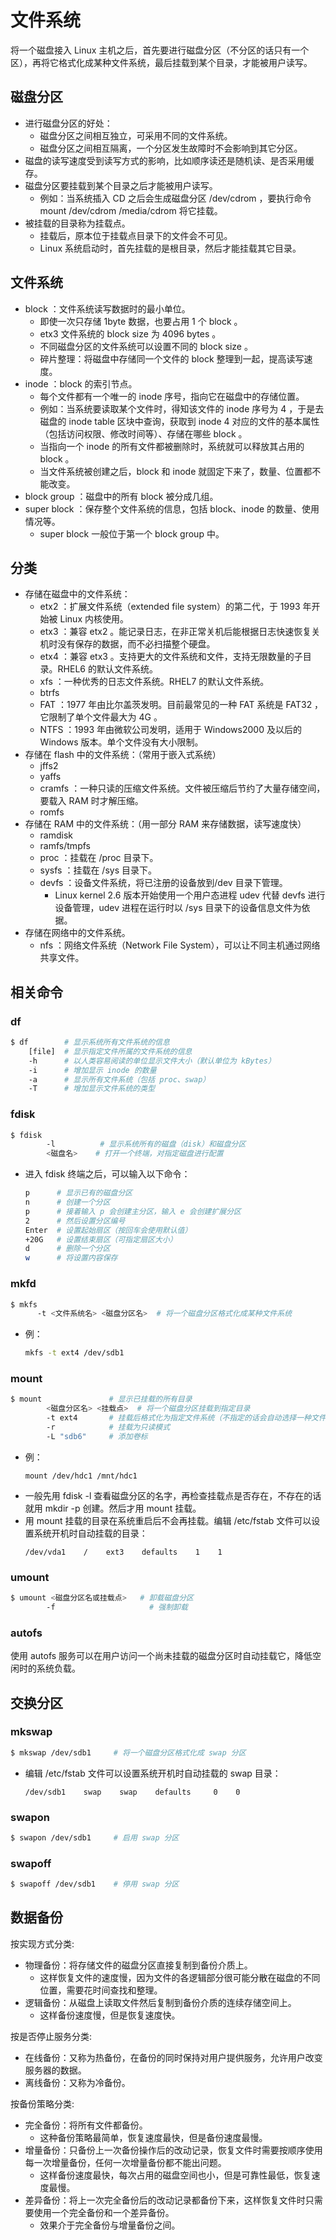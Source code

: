 # 文件系统

将一个磁盘接入 Linux 主机之后，首先要进行磁盘分区（不分区的话只有一个区），再将它格式化成某种文件系统，最后挂载到某个目录，才能被用户读写。

## 磁盘分区

- 进行磁盘分区的好处：
  - 磁盘分区之间相互独立，可采用不同的文件系统。
  - 磁盘分区之间相互隔离，一个分区发生故障时不会影响到其它分区。
- 磁盘的读写速度受到读写方式的影响，比如顺序读还是随机读、是否采用缓存。
- 磁盘分区要挂载到某个目录之后才能被用户读写。
  - 例如：当系统插入 CD 之后会生成磁盘分区 /dev/cdrom ，要执行命令 mount /dev/cdrom /media/cdrom 将它挂载。
- 被挂载的目录称为挂载点。
  - 挂载后，原本位于挂载点目录下的文件会不可见。
  - Linux 系统启动时，首先挂载的是根目录，然后才能挂载其它目录。

## 文件系统

- block ：文件系统读写数据时的最小单位。
  - 即使一次只存储 1byte 数据，也要占用 1 个 block 。
  - etx3 文件系统的 block size 为 4096 bytes 。
  - 不同磁盘分区的文件系统可以设置不同的 block size 。
  - 碎片整理：将磁盘中存储同一个文件的 block 整理到一起，提高读写速度。
- inode ：block 的索引节点。
  - 每个文件都有一个唯一的 inode 序号，指向它在磁盘中的存储位置。
  - 例如：当系统要读取某个文件时，得知该文件的 inode 序号为 4 ，于是去磁盘的 inode table 区块中查询，获取到 inode 4 对应的文件的基本属性（包括访问权限、修改时间等）、存储在哪些 block 。
  - 当指向一个 inode 的所有文件都被删除时，系统就可以释放其占用的 block 。
  - 当文件系统被创建之后，block 和 inode 就固定下来了，数量、位置都不能改变。
- block group ：磁盘中的所有 block 被分成几组。
- super block ：保存整个文件系统的信息，包括 block、inode 的数量、使用情况等。
  - super block 一般位于第一个 block group 中。

## 分类

- 存储在磁盘中的文件系统：
  - etx2 ：扩展文件系统（extended file system）的第二代，于 1993 年开始被 Linux 内核使用。
  - etx3 ：兼容 etx2 。能记录日志，在非正常关机后能根据日志快速恢复关机时没有保存的数据，而不必扫描整个硬盘。
  - etx4 ：兼容 etx3 。支持更大的文件系统和文件，支持无限数量的子目录。RHEL6 的默认文件系统。
  - xfs ：一种优秀的日志文件系统。RHEL7 的默认文件系统。
  - btrfs
  - FAT ：1977 年由比尔盖茨发明。目前最常见的一种 FAT 系统是 FAT32 ，它限制了单个文件最大为 4G 。
  - NTFS ：1993 年由微软公司发明，适用于 Windows2000 及以后的 Windows 版本。单个文件没有大小限制。
- 存储在 flash 中的文件系统：（常用于嵌入式系统）
  - jffs2
  - yaffs
  - cramfs ：一种只读的压缩文件系统。文件被压缩后节约了大量存储空间，要载入 RAM 时才解压缩。
  - romfs
- 存储在 RAM 中的文件系统：（用一部分 RAM 来存储数据，读写速度快）
  - ramdisk
  - ramfs/tmpfs 
  - proc ：挂载在 /proc 目录下。
  - sysfs ：挂载在 /sys 目录下。
  - devfs ：设备文件系统，将已注册的设备放到/dev 目录下管理。
    - Linux kernel 2.6 版本开始使用一个用户态进程 udev 代替 devfs 进行设备管理，udev 进程在运行时以 /sys 目录下的设备信息文件为依据。
- 存储在网络中的文件系统。
  - nfs ：网络文件系统（Network File System），可以让不同主机通过网络共享文件。

## 相关命令

### df

```sh
$ df        # 显示系统所有文件系统的信息
    [file]  # 显示指定文件所属的文件系统的信息
    -h      # 以人类容易阅读的单位显示文件大小（默认单位为 kBytes）
    -i      # 增加显示 inode 的数量
    -a      # 显示所有文件系统（包括 proc、swap）
    -T      # 增加显示文件系统的类型
```
### fdisk

```sh
$ fdisk
        -l          # 显示系统所有的磁盘（disk）和磁盘分区
        <磁盘名>    # 打开一个终端，对指定磁盘进行配置
```
- 进入 fdisk 终端之后，可以输入以下命令：
    ```sh
    p      # 显示已有的磁盘分区
    n      # 创建一个分区
    p      # 接着输入 p 会创建主分区，输入 e 会创建扩展分区
    2      # 然后设置分区编号
    Enter  # 设置起始扇区（按回车会使用默认值）
    +20G   # 设置结束扇区（可指定扇区大小）
    d      # 删除一个分区
    w      # 将设置内容保存
    ```

### mkfd

```sh
$ mkfs
      -t <文件系统名> <磁盘分区名>  # 将一个磁盘分区格式化成某种文件系统
```
- 例：
    ```sh
    mkfs -t ext4 /dev/sdb1
    ```

### mount

```sh
$ mount               # 显示已挂载的所有目录
        <磁盘分区名> <挂载点>  # 将一个磁盘分区挂载到指定目录
        -t ext4       # 挂载后格式化为指定文件系统（不指定的话会自动选择一种文件系统）
        -r            # 挂载为只读模式
        -L "sdb6"     # 添加卷标
```
- 例：
    ```
    mount /dev/hdc1 /mnt/hdc1
    ```
- 一般先用 fdisk -l 查看磁盘分区的名字，再检查挂载点是否存在，不存在的话就用 mkdir -p 创建。然后才用 mount 挂载。
- 用 mount 挂载的目录在系统重启后不会再挂载。编辑 /etc/fstab 文件可以设置系统开机时自动挂载的目录：
    ```
    /dev/vda1    /    ext3    defaults    1    1
    ```

### umount

```sh
$ umount <磁盘分区名或挂载点>   # 卸载磁盘分区
        -f                     # 强制卸载
```

### autofs

使用 autofs 服务可以在用户访问一个尚未挂载的磁盘分区时自动挂载它，降低空闲时的系统负载。

## 交换分区

### mkswap

```sh
$ mkswap /dev/sdb1     # 将一个磁盘分区格式化成 swap 分区
```
  - 编辑 /etc/fstab 文件可以设置系统开机时自动挂载的 swap 目录：
    ```
    /dev/sdb1    swap    swap    defaults     0    0
    ```

### swapon

```sh
$ swapon /dev/sdb1     # 启用 swap 分区
```

### swapoff

```sh
$ swapoff /dev/sdb1    # 停用 swap 分区
```

## 数据备份

按实现方式分类:
- 物理备份：将存储文件的磁盘分区直接复制到备份介质上。
  - 这样恢复文件的速度慢，因为文件的各逻辑部分很可能分散在磁盘的不同位置，需要花时间查找和整理。
- 逻辑备份：从磁盘上读取文件然后复制到备份介质的连续存储空间上。
  - 这样备份速度慢，但是恢复速度快。

按是否停止服务分类:
- 在线备份：又称为热备份，在备份的同时保持对用户提供服务，允许用户改变服务器的数据。
- 离线备份：又称为冷备份。

按备份策略分类:
- 完全备份：将所有文件都备份。
  - 这种备份策略最简单，恢复速度最快，但是备份速度最慢。
- 增量备份：只备份上一次备份操作后的改动记录，恢复文件时需要按顺序使用每一次增量备份，任何一次增量备份都不能出问题。
  - 这样备份速度最快，每次占用的磁盘空间也小，但是可靠性最低，恢复速度最慢。
- 差异备份：将上一次完全备份后的改动记录都备份下来，这样恢复文件时只需要使用一个完全备份和一个差异备份。
  - 效果介于完全备份与增量备份之间。
